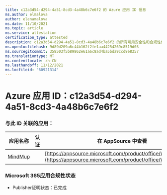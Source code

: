 ```yaml
---
title: c12a3d54-d294-4a51-8cd3-4a48b6c7e6f2 的 Azure 应用 ID 信息
ms.author: elmalova
author: elenamalova
ms.date: 11/10/2021
ms.topic: article
ms.service: attestation
certification_type: attested
description: c12a3d54-d294-4a51-8cd3-4a48b6c7e6f2 的所有可用安全性和合规性信息。
ms.openlocfilehash: 9d89d209a6c44b162f2fe1aa44254269c8519d03
ms.sourcegitcommit: 358503f5b89862e61a6c8ad4ba5bda9ccd8e8357
ms.translationtype: MT
ms.contentlocale: zh-CN
ms.lasthandoff: 11/12/2021
ms.locfileid: "60921314"
---
```

# <a name="azure-app-id-c12a3d54-d294-4a51-8cd3-4a48b6c7e6f2"></a>Azure 应用 ID：c12a3d54-d294-4a51-8cd3-4a48b6c7e6f2


### <a name="apps-associated-with-this-id"></a>与此 ID 关联的应用：
| **应用名称** | **认证** | **在 AppSource 中查看** |
|--------------|---------------|-----------------------|
| [MindMup](https://docs.microsoft.com/microsoft-365-app-certification/forward/WA200001759) |  | [https://appsource.microsoft.com/product/office/WA200001759](https://appsource.microsoft.com/product/office/WA200001759) |

### <a name="microsoft-365-app-compliance-status"></a>Microsoft 365应用合规性状态
- Publisher证明状态：已完成
